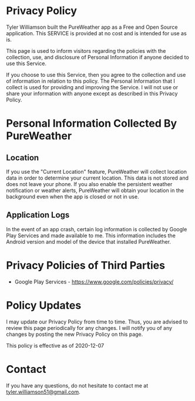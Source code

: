 # Privacy Policy

Tyler Williamson built the PureWeather app as a Free and Open Source application. This SERVICE is provided at no cost and is intended for use as is.

This page is used to inform visitors regarding the policies with the collection, use, and disclosure of Personal Information if anyone decided to use this Service.

If you choose to use this Service, then you agree to the collection and use of information in relation to this policy. The Personal Information that I collect is used for providing and improving the Service. I will not use or share your information with anyone except as described in this Privacy Policy. 

# Personal Information Collected By PureWeather

## Location
	
If you use the "Current Location" feature, PureWeather will collect location data in order to determine your current location. This data is not stored and does not leave your phone. If you also enable the persistent weather notification or weather alerts, PureWeather will obtain your location in the background even when the app is closed or not in use.

## Application Logs
	
In the event of an app crash, certain log information is collected by Google Play Services and made available to me. This information includes the Android version and model of the device that installed PureWeather.

# Privacy Policies of Third Parties

 - Google Play Services - https://www.google.com/policies/privacy/

# Policy Updates

I may update our Privacy Policy from time to time. Thus, you are advised to review this page periodically for any changes. I will notify you of any changes by posting the new Privacy Policy on this page.

This policy is effective as of 2020-12-07

# Contact

If you have any questions, do not hesitate to contact me at tyler.williamson51@gmail.com. 

